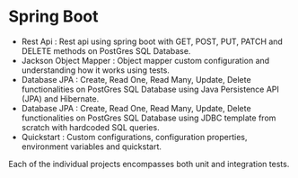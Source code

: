 # Spring Boot

- Rest Api : Rest api using spring boot with GET, POST, PUT, PATCH and DELETE methods on PostGres SQL Database.
- Jackson Object Mapper : Object mapper custom configuration and understanding how it works using tests.
- Database JPA : Create, Read One, Read Many, Update, Delete functionalities on PostGres SQL Database using Java Persistence API (JPA) and Hibernate.
- Database JPA : Create, Read One, Read Many, Update, Delete functionalities on PostGres SQL Database using JDBC template from scratch with hardcoded SQL queries.
- Quickstart : Custom configurations, configuration properties, environment variables and quickstart.

Each of the individual projects encompasses both unit and integration tests.
